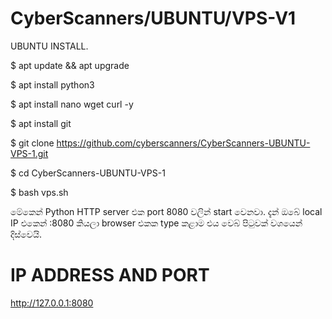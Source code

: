 # CyberScanners/UBUNTU/VPS-V1

UBUNTU INSTALL.

$ apt update && apt upgrade

$ apt install python3

$ apt install nano wget curl -y

$ apt install git

$ git clone https://github.com/cyberscanners/CyberScanners-UBUNTU-VPS-1.git

$ cd CyberScanners-UBUNTU-VPS-1

$ bash vps.sh

මේකෙන් Python HTTP server එක port 8080 වලින් start වෙනවා. දැන් ඔබේ local IP එකෙන් <IP>:8080 කියලා browser එකක type කළාම එය වෙබ් පිටුවක් වශයෙන් දිස්වෙයි.

# IP ADDRESS AND PORT

http://127.0.0.1:8080
